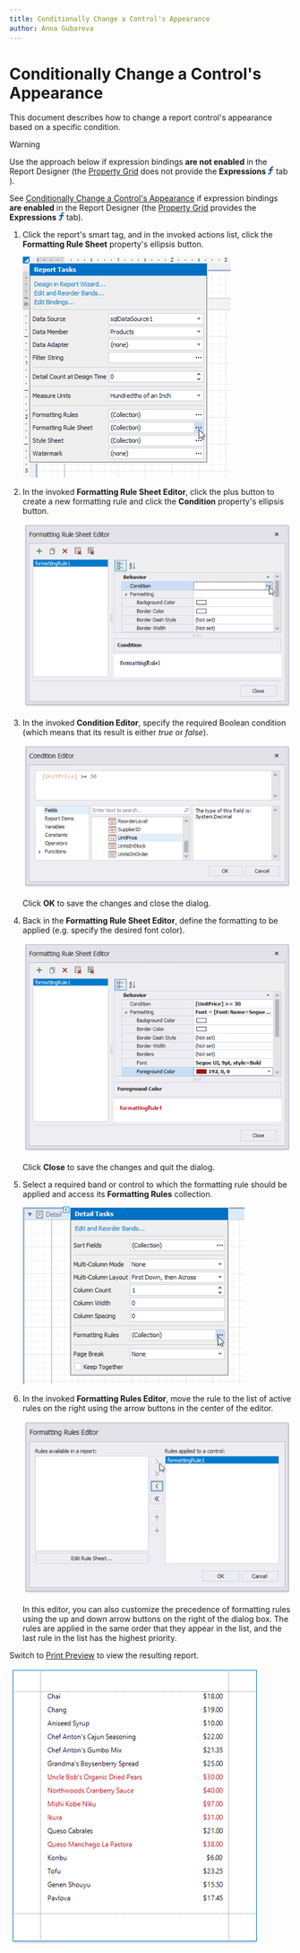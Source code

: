 ```yaml
---
title: Conditionally Change a Control's Appearance
author: Anna Gubareva
---
```

# Conditionally Change a Control's Appearance

This document describes how to change a report control's appearance based on a specific condition.

> [!Warning]
> Use the approach below if expression bindings **are not enabled** in the Report Designer (the [Property Grid](../../report-designer-tools/ui-panels/property-grid.md) does not provide the **Expressions** ![](../../../../../images/eurd-win-property-grid-expressions-icon.png) tab ).
>
> See [Conditionally Change a Control's Appearance](../shape-data-expression-bindings/conditionally-change-a-control's-appearance.md) if expression bindings **are enabled** in the Report Designer (the [Property Grid](../../report-designer-tools/ui-panels/property-grid.md) provides the **Expressions** ![](../../../../../images/eurd-win-property-grid-expressions-icon.png) tab).

1. Click the report's smart tag, and in the invoked actions list, click the **Formatting Rule Sheet** property's ellipsis button.

    ![](../../../../../images/eurd-win-shaping-report-formatting-rule-sheet-property.png)

2. In the invoked **Formatting Rule Sheet Editor**, click the plus button to create a new formatting rule and click the **Condition** property's ellipsis button.

	![](../../../../../images/eurd-win-shaping-formatting-rule-editor-condition-property.png)

3. In the invoked **Condition Editor**, specify the required Boolean condition (which means that its result is either _true_ or _false_).
	
	![](../../../../../images/eurd-win-shaping-formattin-rule-appearance-condition.png)	

	Click **OK** to save the changes and close the dialog.

4. Back in the **Formatting Rule Sheet Editor**, define the formatting to be applied (e.g. specify the desired font color).

    ![](../../../../../images/eurd-win-shaping-formattin-rule-appearance-settings.png)

    Click **Close** to save the changes and quit the dialog.

5. Select a required band or control to which the formatting rule should be applied and access its **Formatting Rules** collection.

    ![](../../../../../images/eurd-win-shaping-band-formatting-rules-property.png)

6. In the invoked **Formatting Rules Editor**, move the rule to the list of active rules on the right using the arrow buttons in the center of the editor.

    ![](../../../../../images/eurd-win-shaping-apply-formatting-rule.png)

    In this editor, you can also customize the precedence of formatting rules using the up and down arrow buttons on the right of the dialog box. The rules are applied in the same order that they appear in the list, and the last rule in the list has the highest priority.

Switch to [Print Preview](../../preview-print-and-export-reports.md) to view the resulting report.

![](../../../../../images/eurd-win-shaping-formatting-rules-result.png)